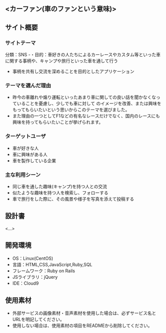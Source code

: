 ## <カーファン(車のファンという意味)>

## サイト概要
### サイトテーマ
分類：SNS
-・目的：車好きの人たちによるカーレースやカスタム等といった車に関する事柄や、キャンプや旅行といった車を通して行う
- 事柄を共有し交流を深めることを目的としたアプリケーション
### テーマを選んだ理由
- 昨今の車離れや煽り運転といったあまり車に関しての良い話を聞かなくなっていることを憂慮し、少しでも車に対して
のイメージを改善、または興味をもってもらいたいという思いからこのテーマを選びました。
- また理由の一つとしてF1などの有名なレースだけでなく、国内のレースにも興味を持ってもらいたいことが挙げられます。
### ターゲットユーザ
- 車が好きな人
- 車に興味がある人
- 車を製作している企業
### 主な利用シーン
- 同じ車を通した趣味(キャンプ)を持つ人との交流
- 似たような趣味を持つ人を検索し、フォローする
- 車で旅行をした際に、その風景や様子を写真を添えて投稿する
## 設計書
<...>

## 開発環境
- OS：Linux(CentOS)
- 言語：HTML,CSS,JavaScript,Ruby,SQL
- フレームワーク：Ruby on Rails
- JSライブラリ：jQuery
- IDE：Cloud9

## 使用素材
- 外部サービスの画像素材・音声素材を使用した場合は、必ずサービス名とURLを明記してください。
- 使用しない場合は、使用素材の項目をREADMEから削除してください。